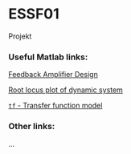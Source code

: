 # ESSF01
Projekt


### Useful Matlab links:
[Feedback Amplifier Design](https://se.mathworks.com/help/control/examples/feedback-amplifier-design.html)

[Root locus plot of dynamic system](https://se.mathworks.com/help/control/ref/tf.rlocus.html)

[`tf` - Transfer function model](https://se.mathworks.com/help/control/ref/tf.html)

### Other links:
...
